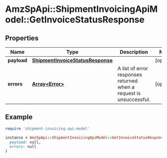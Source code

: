 # AmzSpApi::ShipmentInvoicingApiModel::GetInvoiceStatusResponse

## Properties

| Name | Type | Description | Notes |
| ---- | ---- | ----------- | ----- |
| **payload** | [**ShipmentInvoiceStatusResponse**](ShipmentInvoiceStatusResponse.md) |  | [optional] |
| **errors** | [**Array&lt;Error&gt;**](Error.md) | A list of error responses returned when a request is unsuccessful. | [optional] |

## Example

```ruby
require 'shipment-invoicing-api-model'

instance = AmzSpApi::ShipmentInvoicingApiModel::GetInvoiceStatusResponse.new(
  payload: null,
  errors: null
)
```


